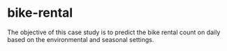 # bike-rental
The objective of this case study is to predict the bike rental count on daily based on the environmental and
seasonal settings.
